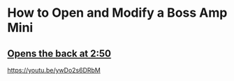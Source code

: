 # How to Open and Modify a Boss Amp Mini

## [Opens the back at 2:50](https://youtu.be/ywDo2s6DRbM)

https://youtu.be/ywDo2s6DRbM
